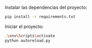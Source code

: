 Instalar las dependencias del proyecto:
   ```bash
   pip install -r requirements.txt

   ```

Iniciar el proyecto:
   ```bash
   .\env\Scripts\activate
   python autoreload.py
